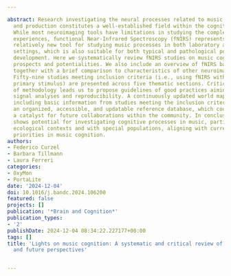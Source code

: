 ---
abstract: Research investigating the neural processes related to music perception
  and production constitutes a well-established field within the cognitive neurosciences.
  While most neuroimaging tools have limitations in studying the complexity of musical
  experiences, functional Near-Infrared Spectroscopy (fNIRS) represents a promising,
  relatively new tool for studying music processes in both laboratory and ecological
  settings, which is also suitable for both typical and pathological populations across
  development. Here we systematically review fNIRS studies on music cognition, highlighting
  prospects and potentialities. We also include an overview of fNIRS basic theory,
  together with a brief comparison to characteristics of other neuroimaging tools.
  Fifty-nine studies meeting inclusion criteria (i.e., using fNIRS with music as the
  primary stimulus) are presented across five thematic sections. Critical discussion
  of methodology leads us to propose guidelines of good practices aiming for robust
  signal analyses and reproducibility. A continuously updated world map is proposed,
  including basic information from studies meeting the inclusion criteria. It provides
  an organized, accessible, and updatable reference database, which could serve as
  a catalyst for future collaborations within the community. In conclusion, fNIRS
  shows potential for investigating cognitive processes in music, particularly in
  ecological contexts and with special populations, aligning with current research
  priorities in music cognition.
authors:
- Federico Curzel
- Barbara Tillmann
- Laura Ferreri
categories:
- OxyMon
- PortaLite
date: '2024-12-04'
doi: 10.1016/j.bandc.2024.106200
featured: false
projects: []
publication: '*Brain and Cognition*'
publication_types:
- '2'
publishDate: 2024-12-04 08:34:22.227177+00:00
tags: []
title: 'Lights on music cognition: A systematic and critical review of fNIRS applications
  and future perspectives'

---
